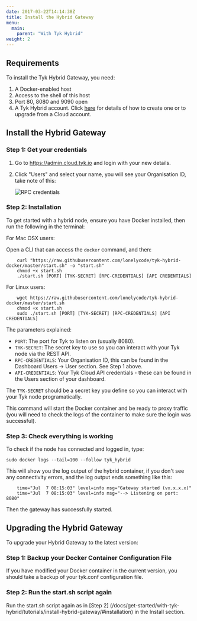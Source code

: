```yaml
---
date: 2017-03-22T14:14:38Z
title: Install the Hybrid Gateway
menu:
  main:
    parent: "With Tyk Hybrid"
weight: 2
---
```



## <a name="requirements"></a>Requirements

To install the Tyk Hybrid Gateway, you need:

1.  A Docker-enabled host
2.  Access to the shell of this host
3.  Port 80, 8080 and 9090 open
4.  A Tyk Hybrid account. Click [here][2] for details of how to create one or to upgrade from a Cloud account.

## <a name="installation"></a>Install the Hybrid Gateway

### Step 1: Get your credentials

1.  Go to <https://admin.cloud.tyk.io> and login with your new details.
2.  Click "Users" and select your name, you will see your Organisation ID, take note of this:
    
    ![RPC credentials][1]

### Step 2: Installation

To get started with a hybrid node, ensure you have Docker installed, then run the following in the terminal:

For Mac OSX users:

Open a CLI that can access the `docker` command, and then:

```{.copyWrapper}
	curl "https://raw.githubusercontent.com/lonelycode/tyk-hybrid-docker/master/start.sh" -o "start.sh"
	chmod +x start.sh
	./start.sh [PORT] [TYK-SECRET] [RPC-CREDENTIALS] [API CREDENTIALS]
```


For Linux users:

```{.copyWrapper}
	wget https://raw.githubusercontent.com/lonelycode/tyk-hybrid-docker/master/start.sh
	chmod +x start.sh
	sudo ./start.sh [PORT] [TYK-SECRET] [RPC-CREDENTIALS] [API CREDENTIALS]
```


The parameters explained:

*   `PORT`: The port for Tyk to listen on (usually 8080).
*   `TYK-SECRET`: The secret key to use so you can interact with your Tyk node via the REST API.
*   `RPC-CREDENTIALS`: Your Organisation ID, this can be found in the Dashboard Users -> User section. See Step 1 above.
*   `API-CREDENTIALS`: Your Tyk Cloud API credentials - these can be found in the Users section of your dashboard.

The `TYK-SECRET` should be a secret key you define so you can interact with your Tyk node programatically.

This command will start the Docker container and be ready to proxy traffic (you will need to check the logs of the container to make sure the login was successful).

### Step 3: Check everything is working

To check if the node has connected and logged in, type:

```{.copyWrapper}
sudo docker logs --tail=100 --follow tyk_hybrid
```

  
This will show you the log output of the hybrid container, if you don't see any connectivity errors, and the log output ends something like this:

```
	time="Jul  7 08:15:03" level=info msg="Gateway started (vx.x.x.x)"
	time="Jul  7 08:15:03" level=info msg="--> Listening on port: 8080"
```
 
  
Then the gateway has successfully started.

## <a name="upgrade-hybrid"></a>Upgrading the Hybrid Gateway

To upgrade your Hybrid Gateway to the latest version:

### Step 1: Backup your Docker Container Configuration File
If you have modified your Docker container in the current version, you should take a backup of your tyk.conf configuration file.

### Step 2: Run the start.sh script again
Run the start.sh script again as in [Step 2] (/docs/get-started/with-tyk-hybrid/tutorials/install-hybrid-gateway/#installation) in the Install section.

 [1]: /docs/img/dashboard/system-management/org_id.png
 [2]: /docs/get-started/with-tyk-hybrid/create-an-account/